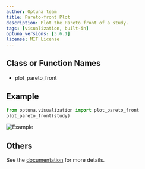 ```yaml
---
author: Optuna team
title: Pareto-front Plot
description: Plot the Pareto front of a study.
tags: [visualization, built-in]
optuna_versions: [3.6.1]
license: MIT License
---
```


## Class or Function Names

- plot_pareto_front

## Example

```python
from optuna.visualization import plot_pareto_front
plot_pareto_front(study)
```

![Example](images/thumbnail.png "Example")

## Others

See the [documentation](https://optuna.readthedocs.io/en/stable/reference/visualization/generated/optuna.visualization.plot_pareto_front.html) for more details.
